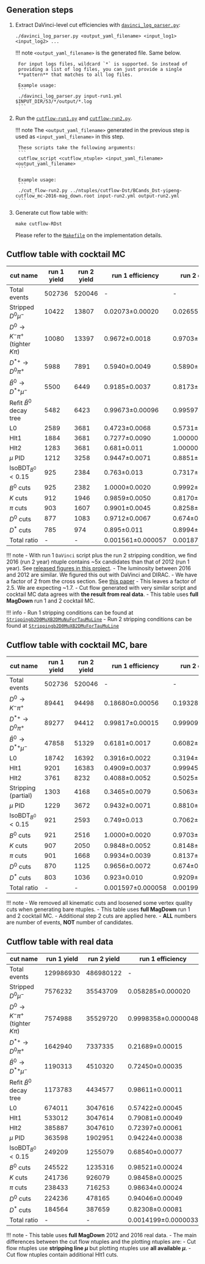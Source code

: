 ## Generation steps

1. Extract DaVinci-level cut efficiencies with [`davinci_log_parser.py`](https://github.com/umd-lhcb/lhcb-ntuples-gen/blob/master/utils/davinci_log_parser.py):
    ```
    ./davinci_log_parser.py <output_yaml_filename> <input_log1> <input_log2> ...
    ```

    !!! note
        `<output_yaml_filename>` is the generated file. Same below.

        For input logs files, wildcard `*` is supported. So instead of
        providing a list of log files, you can just provide a single
        **pattern** that matches to all log files.

        Example usage:
        ```
        ./davinci_log_parser.py input-run1.yml $INPUT_DIR/53/*/output/*.log
        ```

2. Run the [`cutflow-run1.py`](https://github.com/umd-lhcb/lhcb-ntuples-gen/blob/master/run1-b2D0MuXB2DMuNuForTauMuLine/cutflow/cutflow-run1.py) and [`cutflow-run2.py`](https://github.com/umd-lhcb/lhcb-ntuples-gen/blob/master/run2-b2D0MuXB2DMuForTauMuLine/cutflow/cutflow-run2.py).

    !!! note
        The `<output_yaml_filename>` generated in the previous step is used as
        `<input_yaml_filename>` in this step.

        These scripts take the following arguments:
        ```
        cutflow_script <cutflow_ntuple> <input_yaml_filename> <output_yaml_filename>
        ```

        Example usage:
        ```
        ./cut_flow-run2.py ../ntuples/cutflow-Dst/BCands_Dst-yipeng-cutflow_mc-2016-mag_down.root input-run2.yml output-run2.yml
        ```

3. Generate cut flow table with:
    ```
    make cutflow-RDst
    ```
    Please refer to the [`Makefile`](https://github.com/umd-lhcb/lhcb-ntuples-gen/blob/master/Makefile) on the implementation details.


## Cutflow table with cocktail MC

| cut name                                     | run 1 yield   | run 2 yield   | run 1 efficiency   | run 2 efficiency   | double ratio   |
|----------------------------------------------|---------------|---------------|--------------------|--------------------|----------------|
| Total events                                 | 502736        | 520046        | -                  | -                  | -              |
| Stripped $D^0 \mu^-$                         | 10422         | 13807         | 0.02073±0.00020    | 0.02655±0.00022    | 1.281±0.016    |
| $D^0 \rightarrow K^- \pi^+$ (tighter $K\pi$) | 10080         | 13397         | 0.9672±0.0018      | 0.9703±0.0015      | 1.0032±0.0025  |
| $D^{*+} \rightarrow D^0 \pi^+$               | 5988          | 7891          | 0.5940±0.0049      | 0.5890±0.0043      | 0.992±0.011    |
| $\bar{B}^0 \rightarrow D^{*+} \mu^-$         | 5500          | 6449          | 0.9185±0.0037      | 0.8173±0.0044      | 0.8898±0.0060  |
| Refit $\bar{B}^0$ decay tree                 | 5482          | 6423          | 0.99673±0.00096    | 0.99597±0.00095    | 0.9992±0.0014  |
| L0                                           | 2589          | 3681          | 0.4723±0.0068      | 0.5731±0.0062      | 1.213±0.022    |
| Hlt1                                         | 1884          | 3681          | 0.7277±0.0090      | 1.00000±0.00050    | 1.374±0.017    |
| Hlt2                                         | 1283          | 3681          | 0.681±0.011        | 1.00000±0.00050    | 1.468±0.024    |
| $\mu$ PID                                    | 1212          | 3258          | 0.9447±0.0071      | 0.8851±0.0055      | 0.9369±0.0091  |
| $\text{IsoBDT}_{B^0} < 0.15$                 | 925           | 2384          | 0.763±0.013        | 0.7317±0.0079      | 0.959±0.019    |
| $B^0$ cuts                                   | 925           | 2382          | 1.0000±0.0020      | 0.9992±0.0011      | 0.9992±0.0023  |
| $K$ cuts                                     | 912           | 1946          | 0.9859±0.0050      | 0.8170±0.0082      | 0.8286±0.0093  |
| $\pi$ cuts                                   | 903           | 1607          | 0.9901±0.0045      | 0.8258±0.0090      | 0.8340±0.0098  |
| $D^0$ cuts                                   | 877           | 1083          | 0.9712±0.0067      | 0.674±0.012        | 0.694±0.013    |
| $D^*$ cuts                                   | 785           | 974           | 0.895±0.011        | 0.8994±0.0099      | 1.005±0.017    |
| Total ratio                                  | -             | -             | 0.001561±0.000057  | 0.001873±0.000062  | 1.199±0.059    |

!!! note
    - With run 1 `DaVinci` script plus the run 2 stripping condition, we find
      2016 (run 2 year) ntuple contains ~5x candidates than that of 2012 (run 1
      year). See [released figures in this project](https://github.com/umd-lhcb/RDRDstRun2AnalysisPreservation/releases/latest).
    - The luminosity between 2016 and 2012 are similar. We figured this out with DaVinci and DIRAC.
    - We have a factor of 2 from the cross section. See [this paper](https://arxiv.org/pdf/1612.05140.pdf)
    - This leaves a factor of 2.5. We are expecting ~1.7.
    - Cut flow generated with very similar script and cocktail MC data agrees
      with **the result from real data**.
    - This table uses **full MagDown** run 1 and 2 cocktail MC.

!!! info
    - Run 1 stripping conditions can be found at [`Strippingb2D0MuXB2DMuNuForTauMuLine`](http://lhcbdoc.web.cern.ch/lhcbdoc/stripping/config/stripping21/semileptonic/strippingb2d0muxb2dmunufortaumuline.html)
    - Run 2 stripping conditions can be found at [`Strippingb2D0MuXB2DMuForTauMuLine`](http://lhcbdoc.web.cern.ch/lhcbdoc/stripping/config/stripping28r2/semileptonic/strippingb2d0muxb2dmufortaumuline.html)


## Cutflow table with cocktail MC, bare

| cut name                             | run 1 yield   | run 2 yield   | run 1 efficiency   | run 2 efficiency   | double ratio    |
|--------------------------------------|---------------|---------------|--------------------|--------------------|-----------------|
| Total events                         | 502736        | 520046        | -                  | -                  | -               |
| $D^0 \rightarrow K^- \pi^+$          | 89441         | 94498         | 0.18680±0.00056    | 0.19328±0.00056    | 1.0347±0.0043   |
| $D^{*+} \rightarrow D^0 \pi^+$       | 89277         | 94412         | 0.99817±0.00015    | 0.99909±0.00011    | 1.00093±0.00019 |
| $\bar{B}^0 \rightarrow D^{*+} \mu^-$ | 47858         | 51329         | 0.6181±0.0017      | 0.6082±0.0017      | 0.9840±0.0039   |
| L0                                   | 18742         | 16392         | 0.3916±0.0022      | 0.3194±0.0021      | 0.8155±0.0070   |
| Hlt1                                 | 9201          | 16383         | 0.4909±0.0037      | 0.99945±0.00025    | 2.036±0.015     |
| Hlt2                                 | 3761          | 8232          | 0.4088±0.0052      | 0.5025±0.0039      | 1.229±0.018     |
| Stripping (partial)                  | 1303          | 4168          | 0.3465±0.0079      | 0.5063±0.0055      | 1.461±0.037     |
| $\mu$ PID                            | 1229          | 3672          | 0.9432±0.0071      | 0.8810±0.0052      | 0.9340±0.0090   |
| $\text{IsoBDT}_{B^0} < 0.15$         | 921           | 2593          | 0.749±0.013        | 0.7062±0.0077      | 0.942±0.019     |
| $B^0$ cuts                           | 921           | 2516          | 1.0000±0.0020      | 0.9703±0.0037      | 0.9703±0.0042   |
| $K$ cuts                             | 907           | 2050          | 0.9848±0.0052      | 0.8148±0.0080      | 0.8274±0.0092   |
| $\pi$ cuts                           | 901           | 1668          | 0.9934±0.0039      | 0.8137±0.0090      | 0.8191±0.0096   |
| $D^0$ cuts                           | 870           | 1125          | 0.9656±0.0072      | 0.674±0.012        | 0.698±0.013     |
| $D^*$ cuts                           | 803           | 1036          | 0.923±0.010        | 0.9209±0.0088      | 0.998±0.015     |
| Total ratio                          | -             | -             | 0.001597±0.000058  | 0.001992±0.000063  | 1.247±0.060     |

!!! note
    - We removed all kinematic cuts and loosened some vertex quality cuts when generating bare ntuples.
    - This table uses **full MagDown** run 1 and 2 cocktail MC.
    - Additional step 2 cuts are applied here.
    - **ALL** numbers are number of events, **NOT** number of candidates.


## Cutflow table with real data

| cut name                                     | run 1 yield   | run 2 yield   | run 1 efficiency    | run 2 efficiency      | double ratio        |
|----------------------------------------------|---------------|---------------|---------------------|-----------------------|---------------------|
| Total events                                 | 129986930     | 486980122     | -                   | -                     | -                   |
| Stripped $D^0 \mu^-$                         | 7576232       | 35543709      | 0.058285±0.000020   | 0.072988±0.000012     | 1.25227±0.00048     |
| $D^0 \rightarrow K^- \pi^+$ (tighter $K\pi$) | 7574988       | 35529720      | 0.9998358±0.0000048 | 0.9996064±0.0000033   | 0.9997706±0.0000058 |
| $D^{*+} \rightarrow D^0 \pi^+$               | 1642940       | 7337335       | 0.21689±0.00015     | 0.206513±0.000068     | 0.95215±0.00072     |
| $\bar{B}^0 \rightarrow D^{*+} \mu^-$         | 1190313       | 4510320       | 0.72450±0.00035     | 0.61471±0.00018       | 0.84846±0.00048     |
| Refit $\bar{B}^0$ decay tree                 | 1173783       | 4434577       | 0.98611±0.00011     | 0.983207±0.000060     | 0.99705±0.00012     |
| L0                                           | 674011        | 3047616       | 0.57422±0.00045     | 0.68724±0.00022       | 1.1968±0.0010       |
| Hlt1                                         | 533012        | 3047614       | 0.79081±0.00049     | 0.99999934±0.00000086 | 1.26453±0.00079     |
| Hlt2                                         | 385887        | 3047610       | 0.72397±0.00061     | 0.9999987±0.0000010   | 1.3813±0.0012       |
| $\mu$ PID                                    | 363598        | 1902951       | 0.94224±0.00038     | 0.62441±0.00028       | 0.66268±0.00039     |
| $\text{IsoBDT}_{B^0} < 0.15$                 | 249209        | 1255079       | 0.68540±0.00077     | 0.65954±0.00034       | 0.9623±0.0012       |
| $B^0$ cuts                                   | 245522        | 1235316       | 0.98521±0.00024     | 0.98425±0.00011       | 0.99903±0.00027     |
| $K$ cuts                                     | 241736        | 926079        | 0.98458±0.00025     | 0.74967±0.00039       | 0.76141±0.00044     |
| $\pi$ cuts                                   | 238433        | 716253        | 0.98634±0.00024     | 0.77343±0.00043       | 0.78414±0.00048     |
| $D^0$ cuts                                   | 224236        | 478165        | 0.94046±0.00049     | 0.66759±0.00055       | 0.70986±0.00069     |
| $D^*$ cuts                                   | 184564        | 387659        | 0.82308±0.00081     | 0.81072±0.00057       | 0.9850±0.0012       |
| Total ratio                                  | -             | -             | 0.0014199±0.0000033 | 0.0007960±0.0000013   | 0.5606±0.0016       |

!!! note
    - This table uses **full MagDown** 2012 and 2016 real data.
    - The main differences between the cut flow ntuples and the plotting
      ntuples are:
      - Cut flow ntuples use **stripping line $\mu$** but plotting ntuples use
        **all available $\mu$**.
      - Cut flow ntuples contain additional Hlt1 cuts.
